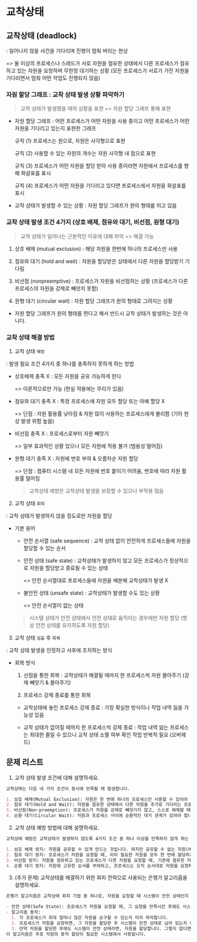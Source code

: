 # 교착상태

## 교착상태 (deadlock)

: 일어나지 않을 사건을 기다리며 진행이 멈춰 버리는 현상

=> 둘 이상의 프로세스나 스레드가 서로 자원을 점유한 상태에서 다른 프로세스가 점유하고 있는 자원을 요청하며 무한정 대기하는 상황 (모든 프로세스가 서로가 가진 자원을 기다리면서 멈춰 어떤 작업도 진행되지 않음)

### 자원 할당 그래프 : 교착 상태 발생 상황 파악하기

> 교착 상태가 발생했을 때의 상황을 표현 => 자원 할당 그래프 통해 표현

  - 자원 할당 그래프 : 어떤 프로세스가 어떤 자원을 사용 중이고 어떤 프로세스가 어떤 자원을 기다리고 있는지 표현한 그래프

    규칙 (1) 프로세스는 원으로, 자원은 사각형으로 표현

    규칙 (2) 사용할 수 있는 자원의 개수는 자원 사각형 내 점으로 표현

    규칙 (3) 프로세스가 어떤 자원을 할당 받아 사용 중이라면 자원에서 프로세스를 향해 화살표를 표시

    규칙 (4) 프로세스가 어떤 자원을 기다리고 있다면 프로세스에서 자원을 화살표를 표시

  - 교착 상태가 발생할 수 있는 상황 : 자원 할당 그래프가 원의 형태를 띄고 있음 

### 교착 상태 발생 조건 4가지 (상호 배제, 점유와 대기, 비선점, 원형 대기)

> 교착 상태가 일어나는 근본적인 이유에 대해 파악 => 해결 가능

1. 상호 배제 (mutual exclusion) : 해당 자원을 한번에 하나의 프로세스만 사용

2. 점유와 대기 (hold and wait) : 자원을 할당받은 상태에서 다른 자원을 할당받기 기다림

3. 비선점 (nonpreemptive) : 프로세스가 자원을 비선점하는 상황 (프로세스가 다른 프로세스의 자원을 강제로 빼앗지 못함)

4. 원형 대기 (circular wait) : 자원 할당 그래프가 원의 형태로 그려지는 상황

  - 자원 할당 그래프가 원의 형태를 띈다고 해서 반드시 교착 상태가 발생하는 것은 아니다.

### 교착 상태 해결 방법

1. 교착 상태 `예방`

  : 발생 필요 조건 4가지 중 하나를 충족하지 못하게 하는 방법

  - 상호배제 충족 X : 모든 자원을 공유 가능하게 한다

    => 이론적으로만 가능 (현실 적용에는 무리가 있음)

  - 점유와 대기 충족 X : 특정 프로세스에 자원 모두 할당 또는 아예 할당 X

    => 단점 : 자원 활용률 낮아짐 & 자원 많이 사용하는 프로세스에게 불리함 (기아 현상 발생 위험 높음)

  - 비선점 충족 X : 프로세스로부터 자원 빼앗기

    => 일부 효과적인 상황 있으나 모든 자원에 적용 불가 (범용성 떨어짐)

  - 원형 대기 충족 X : 자원에 번호 부여 & 오름차순 자원 할당

    => 단점 : 컴퓨터 시스템 내 모든 자원에 번호 붙이기 어려움, 번호에 따라 자원 활용률 떨어짐

    > 교착상태 예방은 교착상태 발생을 보장할 수 있으나 부작용 많음

2. 교착 상태 `회피`

  : 교착 상태가 발생하지 않을 정도로만 자원을 할당

  - 기본 용어

    - 안전 순서열 (safe sequence) : 교착 상태 없이 안전하게 프로세스들에 자원을 할당할 수 있는 순서

    - 안전 상태 (safe state) : 교착상태가 발생하지 않고 모든 프로세스가 정상적으로 자원을 할당받고 종료될 수 있는 상태

      => 안전 순서열대로 프로세스들에 자원을 배분해 교착상태가 발생 X

    - 불안전 상태 (unsafe state) : 교착상태가 발생할 수도 있는 상황

      => 안전 순서열이 없는 상태
    
    > 시스템 상태가 안전 상태에서 안전 상태로 움직이는 경우에만 자원 할당 (항상 안전 상태를 유지하도록 자원 할당)

3. 교착 상태 `검출` 후 `회복`

  : 교착 상태 발생을 인정하고 사후에 조치하는 방식

  - 회복 방식

    1. 선점을 통한 회복 : 교착상태가 해결될 때까지 한 프로세스씩 자원 몰아주기 (강제 빼앗기 & 몰아주기)

    2. 프로세스 강제 종료를 통한 회복
    
      - 교착상태에 놓인 프로세스 강제 종료 : 가장 확실한 방식이나 작업 내역 잃을 가능성 있음
      
      - 교착 상태가 없어질 때까지 한 프로세스씩 강제 종료 : 작업 내역 잃는 프로세스는 최대한 줄일 수 있으나 교착 상태 소멸 여부 확인 작업 반복적 필요 (오버헤드)

## 문제 리스트

1. 교착 상태 발생 조건에 대해 설명하세요.

  ```markdown
  교착상태는 다음 네 가지 조건이 동시에 만족될 때 발생합니다.

  1. 상호 배제(Mutual Exclusion): 자원은 한 번에 하나의 프로세스만 사용할 수 있어야 합니다.
  2. 점유 대기(Hold and Wait): 자원을 점유한 상태에서 다른 자원을 추가로 기다리는 프로세스가 있어야 합니다.
  3. 비선점(Non-preemption): 프로세스가 자원을 강제로 빼앗기지 않고, 스스로 해제할 때까지 자원을 점유할 수 있어야 합니다.
  4. 순환 대기(Circular Wait): 자원과 프로세스 사이에 순환적인 대기 관계가 있어야 합니다. 즉, 프로세스 A가 자원 1을 점유하고 자원 2를 기다리는 상황에서, 프로세스 B는 자원 2를 점유하고 자원 1을 기다리는 형태의 순환이 발생해야 합니다.
  ```

2. 교착 상태 예방 방법에 대해 설명하세요.

  ```markdown
  교착상태 예방은 교착상태가 발생하지 않도록 4가지 조건 중 하나 이상을 만족하지 않게 하는 방식입니다. 대표적인 방법은 다음과 같습니다.

  1. 상호 배제 방지: 자원을 공유할 수 있게 만드는 것입니다. 하지만 공유할 수 없는 자원(예: 프린터)도 있기 때문에 이 방법은 제한적입니다.
  2. 점유 대기 방지: 프로세스가 자원을 요청할 때, 이미 필요한 자원을 모두 한 번에 할당하거나, 자원을 점유하고 있는 상태에서는 추가 자원을 요청하지 못하게 합니다.
  3. 비선점 방지: 자원을 점유하고 있는 프로세스가 다른 자원을 요청할 때, 기존에 점유한 자원을 강제로 회수하여 다른 프로세스에 할당할 수 있게 합니다.
  4. 순환 대기 방지: 자원에 고유한 순서를 부여하고, 프로세스는 오직 순서대로 자원을 요청하게 하여 순환적인 대기 상태가 발생하지 않도록 합니다.
  ```

3. (추가 문제) 교착상태를 해결하기 위한 회피 전략으로 사용되는 은행가 알고리즘을 설명하세요.

  ```markdown
  은행가 알고리즘은 교착상태 회피 기법 중 하나로, 자원을 요청할 때 시스템이 안전 상태인지 확인하고, 안전한 경우에만 자원을 할당하는 방식입니다. 이를 통해 교착상태가 발생하지 않도록 관리합니다.

  - 안전 상태(Safe State): 프로세스가 자원을 요청할 때, 그 요청을 만족시킨 후에도 시스템이 교착상태에 빠지지 않고 모든 프로세스가 실행을 마칠 수 있는 상태를 의미합니다.
  - 알고리즘 동작:
    1. 각 프로세스가 최대 얼마나 많은 자원을 요구할 수 있는지 미리 파악합니다.
    2. 프로세스가 자원을 요청하면, 그 자원을 할당한 후 시스템이 안전 상태로 남아 있는지 확인합니다.
    3. 만약 자원을 할당한 후에도 시스템이 안전 상태라면, 자원을 할당합니다. 그렇지 않다면, 자원을 할당하지 않고 대기하게 만듭니다.
  이 알고리즘은 주로 자원의 동적 할당이 필요한 시스템에서 사용됩니다.
  ```